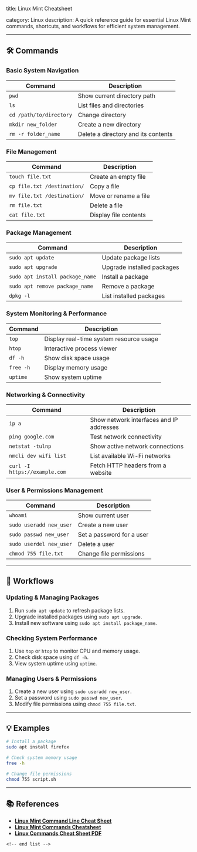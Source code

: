 title: Linux Mint Cheatsheet

category: Linux
description: A quick reference guide for essential Linux Mint commands, shortcuts, and workflows for efficient system management.

---

## 🛠️ Commands

### **Basic System Navigation**

| Command                   | Description                         |
| ------------------------- | ----------------------------------- |
| `pwd`                   | Show current directory path         |
| `ls`                    | List files and directories          |
| `cd /path/to/directory` | Change directory                    |
| `mkdir new_folder`      | Create a new directory              |
| `rm -r folder_name`     | Delete a directory and its contents |

### **File Management**

| Command                       | Description           |
| ----------------------------- | --------------------- |
| `touch file.txt`            | Create an empty file  |
| `cp file.txt /destination/` | Copy a file           |
| `mv file.txt /destination/` | Move or rename a file |
| `rm file.txt`               | Delete a file         |
| `cat file.txt`              | Display file contents |

### **Package Management**

| Command                           | Description                |
| --------------------------------- | -------------------------- |
| `sudo apt update`               | Update package lists       |
| `sudo apt upgrade`              | Upgrade installed packages |
| `sudo apt install package_name` | Install a package          |
| `sudo apt remove package_name`  | Remove a package           |
| `dpkg -l`                       | List installed packages    |

### **System Monitoring & Performance**

| Command     | Description                             |
| ----------- | --------------------------------------- |
| `top`     | Display real-time system resource usage |
| `htop`    | Interactive process viewer              |
| `df -h`   | Show disk space usage                   |
| `free -h` | Display memory usage                    |
| `uptime`  | Show system uptime                      |

### **Networking & Connectivity**

| Command                         | Description                              |
| ------------------------------- | ---------------------------------------- |
| `ip a`                        | Show network interfaces and IP addresses |
| `ping google.com`             | Test network connectivity                |
| `netstat -tulnp`              | Show active network connections          |
| `nmcli dev wifi list`         | List available Wi-Fi networks            |
| `curl -I https://example.com` | Fetch HTTP headers from a website        |

### **User & Permissions Management**

| Command                   | Description               |
| ------------------------- | ------------------------- |
| `whoami`                | Show current user         |
| `sudo useradd new_user` | Create a new user         |
| `sudo passwd new_user`  | Set a password for a user |
| `sudo userdel new_user` | Delete a user             |
| `chmod 755 file.txt`    | Change file permissions   |

---

## 🔄 Workflows

### **Updating & Managing Packages**

1. Run `sudo apt update` to refresh package lists.
2. Upgrade installed packages using `sudo apt upgrade`.
3. Install new software using `sudo apt install package_name`.

### **Checking System Performance**

1. Use `top` or `htop` to monitor CPU and memory usage.
2. Check disk space using `df -h`.
3. View system uptime using `uptime`.

### **Managing Users & Permissions**

1. Create a new user using `sudo useradd new_user`.
2. Set a password using `sudo passwd new_user`.
3. Modify file permissions using `chmod 755 file.txt`.

---

## 💡 Examples

```sh
# Install a package
sudo apt install firefox

# Check system memory usage
free -h

# Change file permissions
chmod 755 script.sh
```

---

## 📚 References

- **[Linux Mint Command Line Cheat Sheet](https://bash-linux.com/linux-mint-command-line-cheat-sheet/)**
- **[Linux Mint Commands Cheatsheet](https://www.kompulsa.com/linux-mint-commands-a-cheatsheet-for-linux-mint-with-examples/)**
- **[Linux Commands Cheat Sheet PDF](https://phoenixnap.com/kb/linux-commands-cheat-sheet)**

```
<!-- end list -->
```
